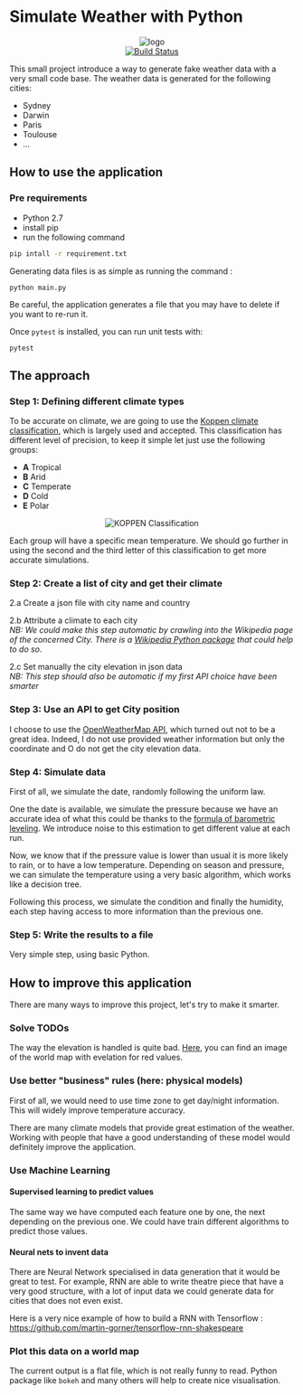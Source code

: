 # Simulate Weather with Python

<div>
  <div align="center">
    <img src="https://docs.google.com/drawings/d/1Q3qpaYW0OS3a0fcBObYDxwkp_vco-K92WNFwJ9Wflcc/pub?w=491&h=179" alt="logo"/>
  </div>
  <div align="center">
    <a href="https://travis-ci.org/AntonyBrd/weather-simulation">
      <img src="https://travis-ci.org/AntonyBrd/weather-simulation.svg?branch=master" alt="Build Status" />
    </a>
  </div>
<div>

This small project introduce a way to generate fake weather data with a very small code base. 
The weather data is generated for the following cities:
- Sydney
- Darwin
- Paris
- Toulouse
- ...

## How to use the application

### Pre requirements
- Python 2.7
- install pip
- run the following command
```bash
pip intall -r requirement.txt
```

Generating data files is as simple as running the command :
```
python main.py
```

Be careful, the application generates a file that you may have to delete
if you want to re-run it. 

Once `pytest` is installed, you can run unit tests with:
```
pytest
```

## The approach

### Step 1: Defining different climate types

To be accurate on climate, we are going to use the
[Koppen climate classification](https://en.wikipedia.org/wiki/K%C3%B6ppen_climate_classification),
which is largely used and accepted. This classification has different level of
precision, to keep it simple let just use the following groups:
- **A** Tropical 
- **B** Arid
- **C** Temperate
- **D** Cold
- **E** Polar

 <div align="center">
    <img src="https://www.google.com.au/url?sa=i&rct=j&q=&esrc=s&source=images&cd=&cad=rja&uact=8&ved=0ahUKEwj8jY-CipDXAhXD2LwKHRi0ALYQjRwIBw&url=http%3A%2F%2Fwww.blueplanetbiomes.org%2Fclimate.htm&psig=AOvVaw2UsN-_2djUCkW3ZSlwtmW4&ust=1509168761137330" alt="KOPPEN Classification"/>
  </div>

Each group will have a specific mean temperature. We should go further in using the second and the third 
letter of this classification to get more accurate simulations.
 
### Step 2: Create a list of city and get their climate

2.a Create a json file with city name and country

2.b Attribute a climate to each city <br>
_NB: We could make this step automatic by crawling into the Wikipedia page of the concerned City. 
There is a [Wikipedia Python package](https://pypi.python.org/pypi/wikipedia) that could help to do so._ 

2.c Set manually the city elevation in json data <br>
_NB: This step should also be automatic if my first API choice have been smarter_

### Step 3: Use an API to get City position

I choose to use the [OpenWeatherMap API](https://openweathermap.org/current), which turned out not to be a great idea. 
Indeed, I do not use provided weather information but only the coordinate and O do not get
the city elevation data.

### Step 4: Simulate data

First of all, we simulate the date, randomly following the uniform law.

One the date is available, we simulate the pressure because we have an accurate idea of what this could be thanks
to the [formula of barometric leveling](https://en.wikipedia.org/wiki/Barometric_formula).
We introduce noise to this estimation to get different value at each run.

Now, we know that if the pressure value is lower than usual it is more likely to rain, or to have
a low temperature. Depending on season and pressure, we can simulate the temperature using a very basic
algorithm, which works like a decision tree.

Following this process, we simulate the condition and finally the humidity,
each step having access to more information than the previous one.

 
### Step 5: Write the results to a file

Very simple step, using basic Python.

## How to improve this application

There are many ways to improve this project, let's try to make it smarter.

### Solve TODOs

The way the elevation is handled is quite bad. [Here](https://visibleearth.nasa.gov/view.php?id=73934),
you can find an image of the world map with evelation for red values.

### Use better "business" rules (here: physical models)

First of all, we would need to use time zone to get day/night information. This will widely 
improve temperature accuracy.

There are many climate models that provide great estimation of the weather.
Working with people that have a good understanding of these model would definitely improve the
application.

### Use Machine Learning 

#### Supervised learning to predict values

The same way we have computed each feature one by one, the next depending on
the previous one. We could have train different algorithms to predict those values.

#### Neural nets to invent data

There are Neural Network specialised in data generation that it would be great to test.
For example, RNN are able to write theatre piece that have a very good structure, with a lot of input data we could 
generate data for cities that does not even exist. 

Here is a very nice example of how to build a RNN with Tensorflow :
https://github.com/martin-gorner/tensorflow-rnn-shakespeare

### Plot this data on a world map

The current output is a flat file, which is not really funny to read. Python package like `bokeh` and
many others will help to create nice visualisation.



